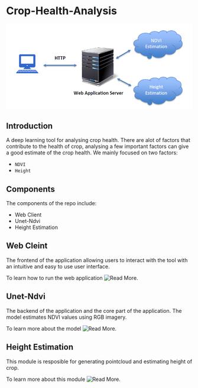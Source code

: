 # Crop-Health-Analysis

![App Architecture](./app.PNG)

## Introduction
A deep learning tool for analysing crop health. There are alot of factors that contribute to the health of crop, analysing a few important factors can give a good estimate of the crop health. We mainly focused on two factors:
+ `NDVI`
+ `Height
`
## Components
The components of the repo include:
+ Web Client
+ Unet-Ndvi
+ Height Estimation

## Web Cleint
The frontend of the application allowing users to interact with the tool with an intuitive and easy to use user interface.

To learn how to run the web application ![Read More](./web-client).

## Unet-Ndvi
The backend of the application and the core part of the application. The model estimates NDVI values using RGB imagery.

To learn more about the model ![Read More](./unet-ndvi).

## Height Estimation
This module is resposible for generating pointcloud and estimating height of crop.

To learn more about this module ![Read More](./height-estimation).
